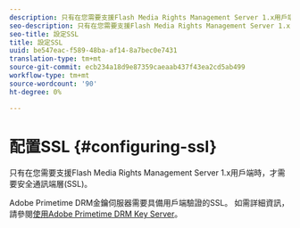 ```yaml
---
description: 只有在您需要支援Flash Media Rights Management Server 1.x用戶端時，才需要安全通訊端層(SSL)。
seo-description: 只有在您需要支援Flash Media Rights Management Server 1.x用戶端時，才需要安全通訊端層(SSL)。
seo-title: 設定SSL
title: 設定SSL
uuid: be547eac-f589-48ba-af14-8a7bec0e7431
translation-type: tm+mt
source-git-commit: ecb234a18d9e87359caeaab437f43ea2cd5ab499
workflow-type: tm+mt
source-wordcount: '90'
ht-degree: 0%

---
```



# 配置SSL {#configuring-ssl}

只有在您需要支援Flash Media Rights Management Server 1.x用戶端時，才需要安全通訊端層(SSL)。

Adobe Primetime DRM金鑰伺服器需要具備用戶端驗證的SSL。 如需詳細資訊，請參閱[使用Adobe Primetime DRM Key Server](../../using-the-drm-key-server/requirements.md)。
